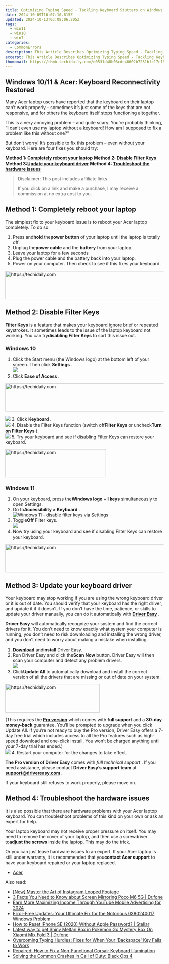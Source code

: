 ```yaml
---
title: Optimizing Typing Speed - Tackling Keyboard Stutters on Windows 11 Devices
date: 2024-10-09T16:07:10.815Z
updated: 2024-10-13T03:08:06.205Z
tags:
  - win11
  - win10
  - win7
categories:
  - CommonErrors
description: This Article Describes Optimizing Typing Speed - Tackling Keyboard Stutters on Windows 11 Devices
excerpt: This Article Describes Optimizing Typing Speed - Tackling Keyboard Stutters on Windows 11 Devices
thumbnail: https://thmb.techidaily.com/d0531d40b03cde46602b7231bfc17c15ddbf0815517f86ca0ac7f1e63b79d5ed.jpg
---
```


## Windows 10/11 & Acer: Keyboard Reconnectivity Restored

 Many Acer laptop users have reported that the keyboard on their laptop can’t work properly – sometimes it’s just some of the keys that are not responsive, and for others the keyboard itself stops functioning altogether.

 This is a very annoying problem – and quite scary. You’re probably thinking, “I can’t even use my laptop without a keyboard! How am I supposed to fix a problem like this without one?”

 But don’t worry! It’s possible to fix this problem – even without your keyboard. Here are four fixes you should try:

 **Method 1: [Completely reboot your laptop](#a)**
 **Method 2: [Disable Filter Keys](#b)**
 **Method 3:[Update your keyboard driver](#c)**
 **Method 4: [Troubleshoot the hardware issues](#d)**

>  Disclaimer: This post includes affiliate links
>
>  If you click on a link and make a purchase, I may receive a commission at no extra cost to you.
>

## Method 1: Completely reboot your laptop

 The simplest fix to your keyboard issue is to reboot your Acer laptop completely. To do so:

1. Press and**hold** the**power button** of your laptop until the laptop is totally off.
2. Unplug the**power cable** and the **battery** from your laptop.
3. Leave your laptop for a few seconds
4. Plug the power cable and the battery back into your laptop.
5. Power on your computer. Then check to see if this fixes your keyboard.

<!-- affiliate ads begin -->
<a href="https://zebaoaffiliateprogram.pxf.io/c/5597632/2137974/21526" target="_top" id="2137974">
  <img src="//a.impactradius-go.com/display-ad/21526-2137974" border="0" alt="https://techidaily.com" width="728" height="90"/>
</a>
<img height="0" width="0" src="https://zebaoaffiliateprogram.pxf.io/i/5597632/2137974/21526" style="position:absolute;visibility:hidden;" border="0" />
<!-- affiliate ads end -->

## Method 2: Disable Filter Keys

**Filter Keys** is a feature that makes your keyboard ignore brief or repeated keystrokes. It sometimes leads to the issue of the laptop keyboard not working. You can try**disabling Filter Keys** to sort this issue out.

### Windows 10

1. Click the Start menu (the Windows logo) at the bottom left of your screen. Then click **Settings** .  
![](https://www.drivereasy.com/wp-content/uploads/2017/08/img_59819ff0e68f7.png)
2. Click **Ease of Access** .  

<!-- affiliate ads begin -->
<a href="https://appsumo.8odi.net/c/5597632/2118319/7443" target="_top" id="2118319">
  <img src="//a.impactradius-go.com/display-ad/7443-2118319" border="0" alt="https://techidaily.com" width="728" height="90"/>
</a>
<img height="0" width="0" src="https://appsumo.8odi.net/i/5597632/2118319/7443" style="position:absolute;visibility:hidden;" border="0" />
<!-- affiliate ads end -->

![](https://www.drivereasy.com/wp-content/uploads/2017/08/img_5981a118a26bf.png)
3. Click **Keyboard** .  
![](https://www.drivereasy.com/wp-content/uploads/2017/08/img_5981a1f8bb7c8.png)
4. Disable the Filter Keys function (switch off**Filter Keys** or uncheck**Turn on Filter Keys** ).  
![](https://www.drivereasy.com/wp-content/uploads/2017/08/img_5981a38f0341d.png)
5. Try your keyboard and see if disabling Filter Keys can restore your keyboard.

<!-- affiliate ads begin -->
<a href="https://aligracehair.sjv.io/c/5597632/2135401/19272" target="_top" id="2135401">
  <img src="//a.impactradius-go.com/display-ad/19272-2135401" border="0" alt="https://techidaily.com" width="320" height="90"/>
</a>
<img height="0" width="0" src="https://aligracehair.sjv.io/i/5597632/2135401/19272" style="position:absolute;visibility:hidden;" border="0" />
<!-- affiliate ads end -->

### Windows 11

1. On your keyboard, press the**Windows logo + I keys** simultaneously to open Settings.
2. Go to**Accessibility > Keyboard** .![Windows 11 - disable filter keys via Settings](https://images.drivereasy.com/wp-content/uploads/2017/08/win11-Accessibility-Keyboard.jpg)
3. Toggle**Off** Filter keys.  
![](https://images.drivereasy.com/wp-content/uploads/2017/08/win11-Filter-keys-Off.jpg)
4. Now try using your keyboard and see if disabling Filter Keys can restore your keyboard.

<!-- affiliate ads begin -->
<a href="https://aligracehair.sjv.io/c/5597632/1997680/19272" target="_top" id="1997680">
  <img src="//a.impactradius-go.com/display-ad/19272-1997680" border="0" alt="https://techidaily.com" width="728" height="90"/>
</a>
<img height="0" width="0" src="https://aligracehair.sjv.io/i/5597632/1997680/19272" style="position:absolute;visibility:hidden;" border="0" />
<!-- affiliate ads end -->

## Method 3: Update your keyboard driver

 Your keyboard may stop working if you are using the wrong keyboard driver or it is out of date. You should verify that your keyboard has the right driver, and update it if it doesn’t. If you don’t have the time, patience, or skills to update your driver manually, you can do it automatically with [**Driver Easy**](https://tools.techidaily.com/drivereasy/download/) .

**Driver Easy** will automatically recognize your system and find the correct drivers for it. You don’t need to know exactly what system your computer is running, you don’t need to risk downloading and installing the wrong driver, and you don’t need to worry about making a mistake when installing.

1. **[Download](https://tools.techidaily.com/drivereasy/download/)**  and**install** Driver Easy.
2. Run Driver Easy and click the**Scan Now** button. Driver Easy will then scan your computer and detect any problem drivers.  
![](https://www.drivereasy.com/wp-content/uploads/2020/10/6_0_scan-now.jpg)
3. Click**Update All** to automatically download and install the correct version of all the drivers that are missing or out of date on your system.  

<!-- affiliate ads begin -->
<a href="https://aligracehair.sjv.io/c/5597632/1972679/19272" target="_top" id="1972679">
  <img src="//a.impactradius-go.com/display-ad/19272-1972679" border="0" alt="https://techidaily.com" width="300" height="90"/>
</a>
<img height="0" width="0" src="https://aligracehair.sjv.io/i/5597632/1972679/19272" style="position:absolute;visibility:hidden;" border="0" />
<!-- affiliate ads end -->

 (This requires the **[Pro version](https://tools.techidaily.com/drivereasy/download/)**  which comes with **full support**  and a **30-day money-back**  guarantee. You’ll be prompted to upgrade when you click Update All. If you’re not ready to buy the Pro version, Driver Easy offers a 7-day free trial which includes access to all the Pro features such as high-speed download and one-click install. You won’t be charged anything until your 7-day trial has ended.)  
![](https://www.drivereasy.com/wp-content/uploads/2017/08/hid-keyboard-device.png)
4. Restart your computer for the changes to take effect.

**The Pro version of Driver Easy** comes with _full technical support_ . If you need assistance, please contact **Driver Easy’s support team** at **[support@drivereasy.com](https://bellelily.pxf.io/m5azgm) .**

 If your keyboard still refuses to work properly, please move on.

## Method 4: Troubleshoot the hardware issues

 It is also possible that there are hardware problems with your Acer laptop keyboard. You can troubleshoot problems of this kind on your own or ask an expert for help.

 Your laptop keyboard may not receive proper pressure on itself. You may need to remove the cover of your laptop, and then use a screwdriver to**adjust the screws** inside the laptop. This may do the trick.

 Or you can just leave hardware issues to an expert. If your Acer laptop is still under warranty, it is recommended that you**contact Acer support** to have your keyboard repaired or your laptop replaced.

* [Acer](https://tools.techidaily.com/drivereasy/download/)

<ins class="adsbygoogle"
     style="display:block"
     data-ad-format="autorelaxed"
     data-ad-client="ca-pub-7571918770474297"
     data-ad-slot="1223367746"></ins>

<ins class="adsbygoogle"
     style="display:block"
     data-ad-client="ca-pub-7571918770474297"
     data-ad-slot="8358498916"
     data-ad-format="auto"
     data-full-width-responsive="true"></ins>

<span class="atpl-alsoreadstyle">Also read:</span>
<div><ul>
<li><a href="https://instagram-video-files.techidaily.com/new-master-the-art-of-instagram-looped-footage/"><u>[New] Master the Art of Instagram Looped Footage</u></a></li>
<li><a href="https://screen-mirror.techidaily.com/3-facts-you-need-to-know-about-screen-mirroring-poco-m6-5g-drfone-by-drfone-android/"><u>3 Facts You Need to Know about Screen Mirroring Poco M6 5G | Dr.fone</u></a></li>
<li><a href="https://youtube-web.techidaily.com/more-maximizing-income-through-youtube-mobile-advertising-for-2024/"><u>Earn More Maximizing Income Through YouTube Mobile Advertising for 2024</u></a></li>
<li><a href="https://common-error.techidaily.com/error-free-updates-your-ultimate-fix-for-the-notorious-0x80240017-windows-problem/"><u>Error-Free Updates: Your Ultimate Fix for the Notorious 0X80240017 Windows Problem</u></a></li>
<li><a href="https://blog-min.techidaily.com/how-to-reset-iphone-se-2020-without-apple-password-stellar-by-stellar-data-recovery-ios-iphone-data-recovery/"><u>How to Reset iPhone SE (2020) Without Apple Password? | Stellar</u></a></li>
<li><a href="https://android-pokemon-go.techidaily.com/latest-way-to-get-shiny-meltan-box-in-pokemon-go-mystery-box-on-xiaomi-mix-fold-3-drfone-by-drfone-virtual-android/"><u>Latest way to get Shiny Meltan Box in Pokémon Go Mystery Box On Xiaomi Mix Fold 3 | Dr.fone</u></a></li>
<li><a href="https://common-error.techidaily.com/overcoming-typing-hurdles-fixes-for-when-your-backspace-key-fails-to-work/"><u>Overcoming Typing Hurdles: Fixes for When Your 'Backspace' Key Fails to Work</u></a></li>
<li><a href="https://common-error.techidaily.com/repaired-how-to-fix-a-non-functional-corsair-keyboard-illumination/"><u>Repaired: How to Fix a Non-Functional Corsair Keyboard Illumination</u></a></li>
<li><a href="https://common-error.techidaily.com/solving-the-common-crashes-in-call-of-duty-black-ops-4/"><u>Solving the Common Crashes in Call of Duty: Black Ops 4</u></a></li>
</ul></div>

